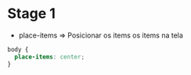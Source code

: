 # Stage 1

- place-items => Posicionar os items os items na tela

```css
body {
  place-items: center;
}
```
